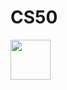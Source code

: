 # CS50
<img src="https://user-images.githubusercontent.com/88045655/158039059-dc78059b-1543-4c88-b7ef-709e91791e4d.svg" width="64px">
